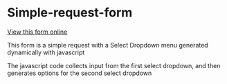 # Simple-request-form
<a href="https://jsfiddle.net/rooky218/gpvcq9x2/" target="_blank">View this form online</a>

This form is a simple request with a Select Dropdown menu generated dynamically with javascript

The javascript code collects input from the first select dropdown, and then generates options for the second select dropdown
